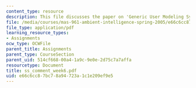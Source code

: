 ```yaml
---
content_type: resource
description: This file discusses the paper on 'Generic User Modeling Systems Link'.
file: /media/courses/mas-961-ambient-intelligence-spring-2005/e66c6cc87bc78a94723a1c1e209ef9e5_ss_comment_week6.pdf
file_type: application/pdf
learning_resource_types:
- Assignments
ocw_type: OCWFile
parent_title: Assignments
parent_type: CourseSection
parent_uid: 514cf668-00a4-1a9c-9e0e-2d75c7a7affa
resourcetype: Document
title: ss_comment_week6.pdf
uid: e66c6cc8-7bc7-8a94-723a-1c1e209ef9e5
---
```

